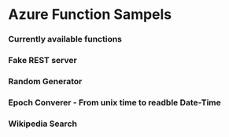 # Azure Function Sampels

### Currently available functions

### Fake REST server
### Random Generator
### Epoch Converer - From unix time to readble Date-Time
### Wikipedia Search
